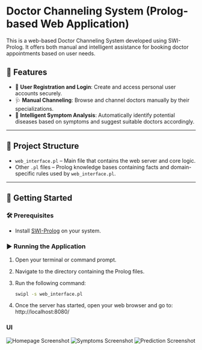 # Doctor Channeling System (Prolog-based Web Application)

This is a web-based Doctor Channeling System developed using SWI-Prolog. It offers both manual and intelligent assistance for booking doctor appointments based on user needs.

## 🔧 Features

- 🔐 **User Registration and Login**: Create and access personal user accounts securely.
- 🩺 **Manual Channeling**: Browse and channel doctors manually by their specializations.
- 🧠 **Intelligent Symptom Analysis**: Automatically identify potential diseases based on symptoms and suggest suitable doctors accordingly.

---

## 📁 Project Structure

- `web_interface.pl` – Main file that contains the web server and core logic.
- Other `.pl` files – Prolog knowledge bases containing facts and domain-specific rules used by `web_interface.pl`.

---

## 🚀 Getting Started

### 🛠 Prerequisites

- Install [SWI-Prolog](https://www.swi-prolog.org/Download.html) on your system.

### ▶️ Running the Application

1. Open your terminal or command prompt.
2. Navigate to the directory containing the Prolog files.
3. Run the following command:

   ```bash
   swipl -s web_interface.pl
4. Once the server has started, open your web browser and go to: 
http://localhost:8080/

### UI

![Homepage Screenshot](1.png)
![Symptoms Screenshot](2.png)
![Prediction Screenshot](3.png)
